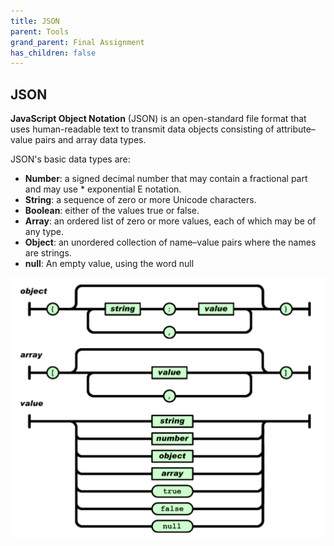 ```yaml
---
title: JSON
parent: Tools
grand_parent: Final Assignment
has_children: false
---
```


## JSON
**JavaScript Object Notation** (JSON) is an open-standard file format that uses human-readable text to transmit data objects consisting of attribute–value pairs and array data types.

JSON's basic data types are:
* **Number**: a signed decimal number that may contain a fractional part and may use * exponential E notation.
* **String**: a sequence of zero or more Unicode characters.
* **Boolean**: either of the values true or false.
* **Array**: an ordered list of zero or more values, each of which may be of any type.
* **Object**: an unordered collection of name–value pairs where the names are strings. 
* **null**: An empty value, using the word null

![JSON](../images/final-assignment/JSON.png)